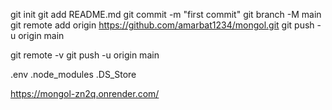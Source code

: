 git init
git add README.md
git commit -m "first commit"
git branch -M main
git remote add origin https://github.com/amarbat1234/mongol.git
git push -u origin main

git remote -v
git push -u origin main

.env
.node_modules
.DS_Store

https://mongol-zn2q.onrender.com/
